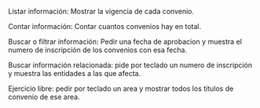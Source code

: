 Listar información: Mostrar la vigencia de cada convenio.

Contar información: Contar cuantos convenios hay en total.

Buscar o filtrar información: Pedir una fecha de aprobacion y muestra el numero de inscripción de los convenios con esa fecha.

Buscar información relacionada: pide por teclado un numero de inscripción y muestra las entidades a las que afecta.

Ejercicio libre: pedir por teclado un area y mostrar todos los titulos de convenio de ese area.
